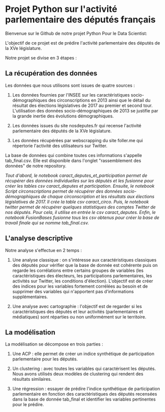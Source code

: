 # Projet Python sur l'activité parlementaire des députés français

Bienvenue sur le Github de notre projet Python Pour le Data Scientist:

L'objectif de ce projet est de prédire l'activité parlementaire des députés de la XVe législature. 

Notre projet se divise en 3 étapes : 

## La récupération des données 

Les données que nous utilisons sont issues de quatre sources : 

1. Les données fournies par l'INSEE sur les caractéristiques socio-démographiques des circonscriptions en 2013 ainsi que le détail du résultat des élections législatives de 2017 au premier et second tour. L'utilisation des données socio-démographiques de 2013 se justifie par la grande inertie des évolutions démographiques. 

2. Les données issues du site nosdeputes.fr qui recense l'activité parlementaire des députés de la XVe législature. 

3. Les données récupérées par webscrapping du site foller.me qui répertorie l'activité des utilisateurs sur Twitter. 

La base de données qui combine toutes ces informations s'appelle tab_final.csv. Elle est disponible dans l'onglet "rassemblement des données" de notre repository. 

*Tout d'abord, le notebook caract_deputes_et_participation permet de récupérer des données individuelles sur les députés et les fusionne pour créer les tables csv caract_deputes et participation.
Ensuite, le notebook Script circonscriptions permet de récupérer des données socio-démographiques de chaque circonscription et les résultats aux élections législatives de 2017. Il crée la table csv caract_circo.
Puis, le notebook twitter permet de récupérer quelques statistiques des comptes Twitter de nos députés. Pour cela, il utilise en entrée le csv caract_deputes.
Enfin, le notebook FusionBases fusionne tous les csv obtenus pour créer la base de travail finale qui se nomme tab_final.csv.*

## L'analyse descriptive 

Notre analyse s'effectue en 2 temps : 

1. Une analyse classique : on s'intéresse aux caractéristiques classiques des députés pour vérifier que la base de donnée est cohérente puis on regarde les corrélations entre certains groupes de variables (les caractéristiques des électeurs, les participations parlementaires, les activités sur Twitter, les conditions d'élection). L'objectif est de créer des indices pour les variables fortement corrélées au besoin et de supprimer des variables qui n'apportent pas d'informations supplémentaires. 

2. Une analyse avec cartographie : l'objectif est de regarder si les caractéristiques des députés et leur activités (parlementaires et médiatiques) sont réparties ou non uniformément sur le territoire. 

## La modélisation 

La modélisation se décompose en trois parties : 

1. Une ACP : elle permet de créer un indice synthétique de participation parlementaire pour les députés. 

2. Un clustering : avec toutes les variables qui caractérisent les députés. Nous avons utilisés deux modèles de clustering qui rendent des résultats similaires. 

3. Une régression : essayer de prédire l'indice synthétique de participation parlementaire en fonction des caractéristiques des députés recensées dans la base de donnée tab_final et identifier les variables pertinentes pour le prédire.


